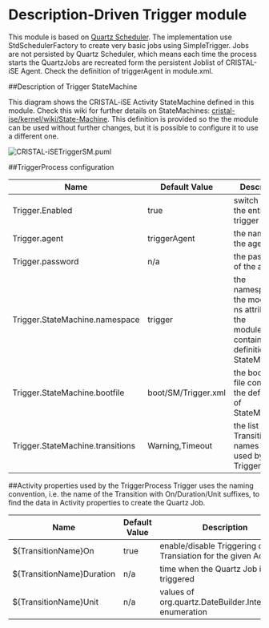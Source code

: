 # Description-Driven Trigger module

This module is based on [Quartz Scheduler](http://www.quartz-scheduler.org/). The implementation use StdSchedulerFactory to create very basic jobs using SimpleTrigger. Jobs are not persisted by Quartz Scheduler, which means each time the process starts the QuartzJobs are recreated form the persistent Joblist of CRISTAL-iSE Agent. Check the definition of triggerAgent in module.xml.

##Description of Trigger StateMachine

This diagram shows the CRISTAL-iSE Activity StateMachine defined in this module. Check this wiki for further details on StateMachines: [cristal-ise/kernel/wiki/State-Machine](https://github.com/cristal-ise/kernel/wiki/State-Machine). This definition is provided so the the module can be used without further changes, but it is possible to configure it to use a different one.

![CRISTAL-iSETriggerSM.puml](http://uml.mvnsearch.org/gist/f5a862d0bb01c192a6c34f0259f3b469)

##TriggerProcess configuration

| Name                             |  Default Value      | Description |
|----------------------------------|---------------------|-------------|
| Trigger.Enabled                  | true                | switch on/off the entire trigger |
| Trigger.agent                    | triggerAgent        | the name of the agent |
| Trigger.password                 | n/a                 | the password of the agent |
| Trigger.StateMachine.namespace   | trigger             | the namespace of the module, i.e. ns attribute in the module.xml, containing the definition of StateMachine |
| Trigger.StateMachine.bootfile    | boot/SM/Trigger.xml | the bootstrap file containing the definition of StateMachine |
| Trigger.StateMachine.transitions | Warning,Timeout     | the list of Transition names to be used by the TriggerProcess |

##Activity properties used by the TriggerProcess
Trigger uses the naming convention, i.e. the name of the Transition with On/Duration/Unit suffixes, to find the data in Activity properties to create the Quartz Job.

| Name                      | Default Value | Description |
|---------------------------|---------------|-------------|
| ${TransitionName}On       | true          | enable/disable Triggering of this Transiation for the given Activity |
| ${TransitionName}Duration | n/a           | time when the Quartz Job is triggered |
| ${TransitionName}Unit     | n/a           | values of org.quartz.DateBuilder.IntervalUnit enumeration |
